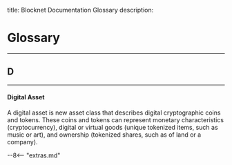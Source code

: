 title: Blocknet Documentation Glossary
description:

# Glossary

---

## D

---

#### Digital Asset
A digital asset is new asset class that describes digital cryptographic coins and tokens. These coins and tokens can represent monetary characteristics (cryptocurrency), digital or virtual goods (unique tokenized items, such as music or art), and ownership (tokenized shares, such as of land or a company). 



<!--

blockchain
block
block reward
mint
service node
staking
proof of stake
BLOCK
interoperability
blocknet
blocknet protocol
block dx
decentralized exchange
xbridge
xrouter
xcloud
superblock
proposal
open source
wallet
syncing
lite wallet
multi wallet
address
input uxto
non-custodial
xwallets
snode
naked node
confirmations
spv

-->








<script type="text/javascript">
// read instructions for related links in ../snippets/extras.md
var relatedLinks = [];
</script>

--8<-- "extras.md"





